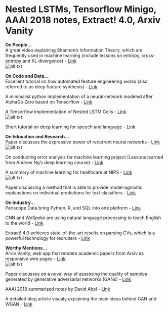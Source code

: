 # Nested LSTMs, Tensorflow Minigo, AAAI 2018 notes, Extract! 4.0, Arxiv Vanity 
**On People…**  
A great video explaining Shannon’s Information Theory, which are frequently used in machine learning (include lessons on entropy, cross-entropy and KL divergence) - [Link](https://www.youtube.com/watch?v=ErfnhcEV1O8&feature=youtu.be)  
![alt txt](https://github.com/omarsar/nlp_newsletter/blob/master/images/issue5/kl.png)

**On Code and Data…**  
Excellent tutorial on how automated feature engineering works (also referred to as deep feature synthesis) - [Link](https://www.kdnuggets.com/2018/02/deep-feature-synthesis-automated-feature-engineering.html?utm_content=bufferd150a&utm_medium=social&utm_source=twitter.com&utm_campaign=buffer)

A minimalist python implementation of a neural-network modeled after AlphaGo Zero based on Tensorflow - [Link](https://github.com/tensorflow/minigo)

A Tensorflow implementation of Nested LSTM Cells - [Link](https://github.com/hannw/nlstm)  
![alt txt](https://github.com/omarsar/nlp_newsletter/blob/master/images/issue5/nested-lstm.png)

Short tutorial on deep learning for speech and language - [Link](https://www.slideshare.net/xavigiro/deep-audio-and-vision-dlsl-d2l4-2018-upc-deep-learning-for-speech-and-language)

**On Education and Research…**  
Paper discusses the expressive power of recurrent neural networks - [Link](https://arxiv.org/abs/1711.00811)  
![alt txt](https://github.com/omarsar/nlp_newsletter/blob/master/images/issue5/rnn.png)

On conducting error analysis for machine learning project (Lessons learned from Andrew Ng’s deep learning course) - [Link](https://www.kdnuggets.com/2018/01/error-analysis-your-rescue.html?utm_content=buffer9d22f&utm_medium=social&utm_source=twitter.com&utm_campaign=buffer)

A summary of machine learning for healthcare at NIPS - [Link](https://towardsdatascience.com/machine-learning-for-healthcare-at-nips-c96127bbbae)  
![alt txt](https://github.com/omarsar/nlp_newsletter/blob/master/images/issue5/gan-health.png)

Paper discussing a method that is able to provide model-agnostic explanations on individual predictions for text classifiers - [Link](https://github.com/marcotcr/anchor)

**On Industry…**  
Periscope Data bring Python, R, and SQL into one platform - [Link](http://markets.businessinsider.com/news/stocks/Periscope-Data-Brings-Python-R-and-SQL-Together-For-The-First-Time-For-Faster-More-Powerful-Data-Analysis-1015123260)

CNN and WeSpeke are using natural language processing to teach English to the world - [Link](https://www.nextpittsburgh.com/latest-news/pittsburghs-wespeke-cnn-use-technology-teach-english-world/)

Extract! 4.0 achieves state-of-the-art results on parsing CVs, which is a powerful technology for recruiters - [Link](http://www.onrec.com/news/launch/extract-40-%E2%80%93-textkernel-launches-the-first-fully-deep-learning-powered-cv-parsing)

**Worthy Mentions…**  
Arxiv Vanity, web app that renders academic papers from Arxiv as responsive web pages - [Link](https://www.arxiv-vanity.com/)  
![alt txt](https://github.com/omarsar/nlp_newsletter/blob/master/images/issue5/arvix.gif)

Paper discusses on a novel way of assessing the quality of samples generated by generative adversarial networks (GANs) - [Link](https://arxiv.org/pdf/1802.02664.pdf)

AAAI 2018 summarized notes by David Abel - [Link](https://cs.brown.edu/~dabel/blog/posts/misc/aaai_2018.pdf)

A detailed blog article visualy explaining the main ideas behind GAN and WGAN - [Link](https://lilianweng.github.io/lil-log/2017/08/20/from-GAN-to-WGAN.html)

